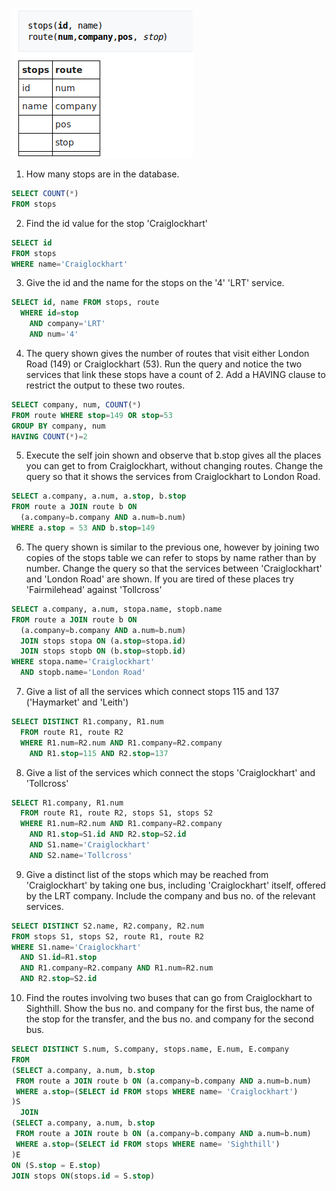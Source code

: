![self_join](self_join.png)

1. How many stops are in the database.

```sql
SELECT COUNT(*)
FROM stops
```

2. Find the id value for the stop 'Craiglockhart'

```sql
SELECT id
FROM stops
WHERE name='Craiglockhart'
```

3. Give the id and the name for the stops on the '4' 'LRT' service.

```sql
SELECT id, name FROM stops, route
  WHERE id=stop
    AND company='LRT'
    AND num='4'
```

4. The query shown gives the number of routes that visit either London Road (149) or Craiglockhart (53). Run the query and notice the two services that link these stops have a count of 2. Add a HAVING clause to restrict the output to these two routes.

```sql
SELECT company, num, COUNT(*)
FROM route WHERE stop=149 OR stop=53
GROUP BY company, num
HAVING COUNT(*)=2
```

5. Execute the self join shown and observe that b.stop gives all the places you can get to from Craiglockhart, without changing routes. Change the query so that it shows the services from Craiglockhart to London Road.

```sql
SELECT a.company, a.num, a.stop, b.stop
FROM route a JOIN route b ON
  (a.company=b.company AND a.num=b.num)
WHERE a.stop = 53 AND b.stop=149
```

6. The query shown is similar to the previous one, however by joining two copies of the stops table we can refer to stops by name rather than by number. Change the query so that the services between 'Craiglockhart' and 'London Road' are shown. If you are tired of these places try 'Fairmilehead' against 'Tollcross'

```sql
SELECT a.company, a.num, stopa.name, stopb.name
FROM route a JOIN route b ON
  (a.company=b.company AND a.num=b.num)
  JOIN stops stopa ON (a.stop=stopa.id)
  JOIN stops stopb ON (b.stop=stopb.id)
WHERE stopa.name='Craiglockhart'
  AND stopb.name='London Road'
```

7. Give a list of all the services which connect stops 115 and 137 ('Haymarket' and 'Leith')

```sql
SELECT DISTINCT R1.company, R1.num
  FROM route R1, route R2
  WHERE R1.num=R2.num AND R1.company=R2.company
    AND R1.stop=115 AND R2.stop=137
```

8. Give a list of the services which connect the stops 'Craiglockhart' and 'Tollcross'

```sql
SELECT R1.company, R1.num
  FROM route R1, route R2, stops S1, stops S2
  WHERE R1.num=R2.num AND R1.company=R2.company
    AND R1.stop=S1.id AND R2.stop=S2.id
    AND S1.name='Craiglockhart'
    AND S2.name='Tollcross'
```

9. Give a distinct list of the stops which may be reached from 'Craiglockhart' by taking one bus, including 'Craiglockhart' itself, offered by the LRT company. Include the company and bus no. of the relevant services.

```sql
SELECT DISTINCT S2.name, R2.company, R2.num
FROM stops S1, stops S2, route R1, route R2
WHERE S1.name='Craiglockhart'
  AND S1.id=R1.stop
  AND R1.company=R2.company AND R1.num=R2.num
  AND R2.stop=S2.id
```

10. Find the routes involving two buses that can go from Craiglockhart to Sighthill.
    Show the bus no. and company for the first bus, the name of the stop for the transfer,
    and the bus no. and company for the second bus.

```sql
SELECT DISTINCT S.num, S.company, stops.name, E.num, E.company
FROM
(SELECT a.company, a.num, b.stop
 FROM route a JOIN route b ON (a.company=b.company AND a.num=b.num)
 WHERE a.stop=(SELECT id FROM stops WHERE name= 'Craiglockhart')
)S
  JOIN
(SELECT a.company, a.num, b.stop
 FROM route a JOIN route b ON (a.company=b.company AND a.num=b.num)
 WHERE a.stop=(SELECT id FROM stops WHERE name= 'Sighthill')
)E
ON (S.stop = E.stop)
JOIN stops ON(stops.id = S.stop)
```
